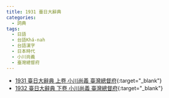 ```yaml
---
title: 1931 臺日大辭典
categories: 
  - 詞典
tags:
  - 日語
  - 台語Khá-nah
  - 台語漢字
  - 日本時代
  - 小川尚義
  - 臺灣總督府
---
```


- [1931 臺日大辭典 上卷 小川尚義 臺灣總督府](https://kiek.taigi.info/1931TaijitToaSutian1/){:target="_blank"}
- [1932 臺日大辭典 下卷 小川尚義 臺灣總督府](https://kiek.taigi.info/1932TaijitToaSutian2/){:target="_blank"}
